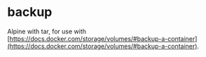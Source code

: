 # backup

Alpine with tar, for use with [https://docs.docker.com/storage/volumes/#backup-a-container](https://docs.docker.com/storage/volumes/#backup-a-container).

